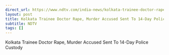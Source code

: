```yaml
---
direct_url: https://www.ndtv.com/india-news/kolkata-trainee-doctor-rape-murder-accused-sent-to-14-day-police-custody-6307832
layout: post
title: Kolkata Trainee Doctor Rape, Murder Accused Sent To 14-Day Police Custody
subtitle: NDTV
tags: []
---
```


Kolkata Trainee Doctor Rape, Murder Accused Sent To 14-Day Police Custody
